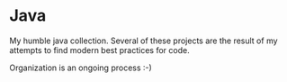 # Java
My humble java collection.  Several of these projects are the result of my attempts to find modern best practices for code. 

Organization is an ongoing process :-)
